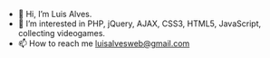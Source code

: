 - 👋 Hi, I’m Luis Alves.
- 👀 I’m interested in PHP, jQuery, AJAX, CSS3, HTML5, JavaScript, collecting videogames.
- 📫 How to reach me luisalvesweb@gmail.com
